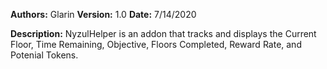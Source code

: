 **Authors:** Glarin
**Version:** 1.0
**Date:** 7/14/2020

**Description:**
NyzulHelper is an addon that tracks and displays the Current Floor, Time Remaining, Objective, Floors Completed, Reward Rate, and Potenial Tokens.